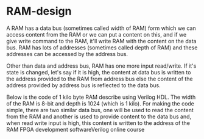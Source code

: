 # RAM-design
A RAM has a data bus (sometimes called width of RAM) form which we can access content from the RAM or we can put a content on this, and if we give write command to the RAM, it'll write RAM with the content on the data bus. RAM has lots of addresses (sometimes called depth of RAM) and these addresses can be accessed by the address bus.

Other than data and address bus, RAM has one more input read/write. If it's state is changed, let's say if it is high, the content at data bus is written to the address provided to the RAM from address bus else the content of the address provided by address bus is reflected to the data bus.

Below is the code of 1 kilo byte RAM describe using Verilog HDL. The width of the RAM is 8-bit and depth is 1024 (which is 1 kilo). For making the code simple, there are two similar data bus, one will be used to read the content from the RAM and another is used to provide content to the data bus and, when read write input is high, this content is written to the address of the RAM FPGA development softwareVerilog online course
